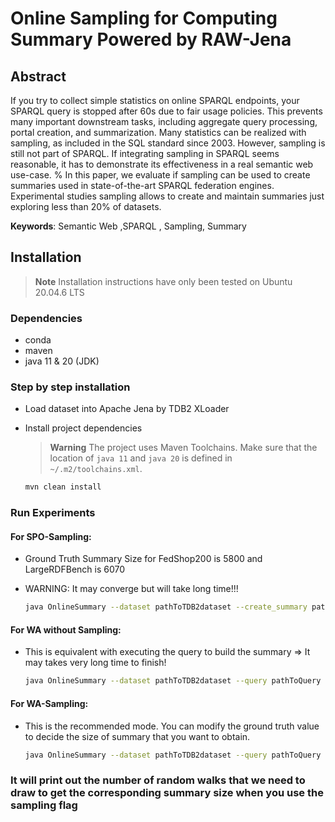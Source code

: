 # Online Sampling for Computing Summary Powered by RAW-Jena

## Abstract

If you try to collect simple statistics on online SPARQL endpoints,
your SPARQL query is stopped after 60s due to fair usage
policies. This prevents many important downstream tasks, including aggregate
query processing, portal creation, and summarization. Many statistics
can be realized with sampling, as included in the SQL
standard since 2003. However, sampling is still not part of
SPARQL. If integrating sampling in SPARQL seems reasonable, it has
to demonstrate its effectiveness in a real semantic web use-case.
%
In this paper, we evaluate if sampling can be used to create
summaries used in state-of-the-art SPARQL federation
engines. Experimental studies sampling allows to create and maintain
summaries just exploring less than 20\% of datasets.

**Keywords**: Semantic Web ,SPARQL , Sampling, Summary

## Installation

> **Note**
> Installation instructions have only been tested on Ubuntu 20.04.6 LTS

### Dependencies

- conda
- maven
- java 11 & 20 (JDK)

### Step by step installation

- Load dataset into Apache Jena by TDB2 XLoader

- Install project dependencies

    > **Warning**
    > The project uses Maven Toolchains. Make sure that the location of `java 11` and `java 20` is defined in `~/.m2/toolchains.xml`. 
  
    ```bash
    mvn clean install
    ```

### Run Experiments

#### For SPO-Sampling:

- Ground Truth Summary Size for FedShop200 is 5800 and LargeRDFBench is 6070
- WARNING: It may converge but will take long time!!!

    ```bash
  java OnlineSummary --dataset pathToTDB2dataset --create_summary pathToNewSummary --GT groundtruth --spo --sampling
    ```
#### For WA without Sampling:

- This is equivalent with executing the query to build the summary => It may takes very long time to finish!

    ```bash
  java OnlineSummary --dataset pathToTDB2dataset --query pathToQuery --create_summary pathToNewSummary --wa 
    ```

#### For WA-Sampling:

- This is the recommended mode. You can modify the ground truth value to decide the size of summary that you want to obtain.

    ```bash
  java OnlineSummary --dataset pathToTDB2dataset --query pathToQuery --create_summary pathToNewSummary --wa --sampling
    ```
  

### It will print out the number of random walks that we need to draw to get the corresponding summary size when you use the sampling flag